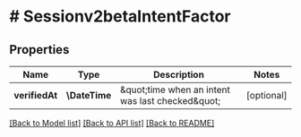 # # Sessionv2betaIntentFactor

## Properties

Name | Type | Description | Notes
------------ | ------------- | ------------- | -------------
**verifiedAt** | **\DateTime** | \&quot;time when an intent was last checked\&quot; | [optional]

[[Back to Model list]](../../README.md#models) [[Back to API list]](../../README.md#endpoints) [[Back to README]](../../README.md)
